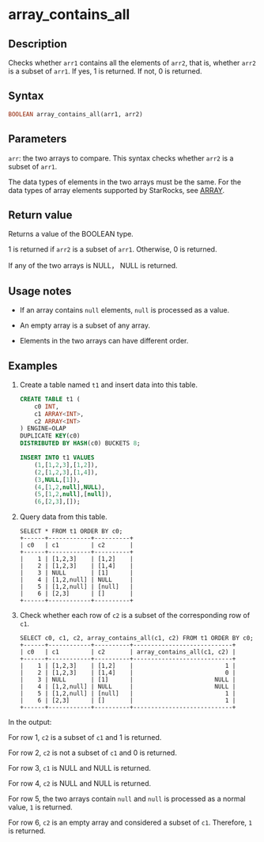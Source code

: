 # array_contains_all

## Description

Checks whether `arr1` contains all the elements of `arr2`, that is, whether `arr2` is a subset of `arr1`. If yes, 1 is returned. If not, 0 is returned.

## Syntax

~~~Haskell
BOOLEAN array_contains_all(arr1, arr2)
~~~

## Parameters

`arr`: the two arrays to compare. This syntax checks whether `arr2` is a subset of `arr1`.

The data types of elements in the two arrays must be the same. For the data types of array elements supported by StarRocks, see [ARRAY](../../../sql-reference/sql-statements/data-types/Array.md).

## Return value

Returns a value of the BOOLEAN type.

1 is returned if `arr2` is a subset of `arr1`. Otherwise, 0 is returned.

If any of the two arrays is NULL， NULL is returned.

## Usage notes

- If an array contains `null` elements, `null` is processed as a value.

- An empty array is a subset of any array.

- Elements in the two arrays can have different order.

## Examples

1. Create a table named `t1` and insert data into this table.

    ~~~SQL
    CREATE TABLE t1 (
        c0 INT,
        c1 ARRAY<INT>,
        c2 ARRAY<INT>
    ) ENGINE=OLAP
    DUPLICATE KEY(c0)
    DISTRIBUTED BY HASH(c0) BUCKETS 8;

    INSERT INTO t1 VALUES
        (1,[1,2,3],[1,2]),
        (2,[1,2,3],[1,4]),
        (3,NULL,[1]),
        (4,[1,2,null],NULL),
        (5,[1,2,null],[null]),
        (6,[2,3],[]);
    ~~~

2. Query data from this table.

    ~~~Plain
    SELECT * FROM t1 ORDER BY c0;
    +------+------------+----------+
    | c0   | c1         | c2       |
    +------+------------+----------+
    |    1 | [1,2,3]    | [1,2]    |
    |    2 | [1,2,3]    | [1,4]    |
    |    3 | NULL       | [1]      |
    |    4 | [1,2,null] | NULL     |
    |    5 | [1,2,null] | [null]   |
    |    6 | [2,3]      | []       |
    +------+------------+----------+
    ~~~

3. Check whether each row of `c2` is a subset of the corresponding row of `c1`.

    ~~~Plaintext
    SELECT c0, c1, c2, array_contains_all(c1, c2) FROM t1 ORDER BY c0;
    +------+------------+----------+----------------------------+
    | c0   | c1         | c2       | array_contains_all(c1, c2) |
    +------+------------+----------+----------------------------+
    |    1 | [1,2,3]    | [1,2]    |                          1 |
    |    2 | [1,2,3]    | [1,4]    |                          0 |
    |    3 | NULL       | [1]      |                       NULL |
    |    4 | [1,2,null] | NULL     |                       NULL |
    |    5 | [1,2,null] | [null]   |                          1 |
    |    6 | [2,3]      | []       |                          1 |
    +------+------------+----------+----------------------------+
    ~~~

In the output:

For row 1, `c2` is a subset of `c1` and 1 is returned.

For row 2, `c2` is not a subset of `c1` and 0 is returned.

For row 3, `c1` is NULL and NULL is returned.

For row 4, `c2` is NULL and NULL is returned.

For row 5, the two arrays contain `null` and `null` is processed as a normal value, `1` is returned.

For row 6, `c2` is an empty array and considered a subset of `c1`. Therefore, `1` is returned.
